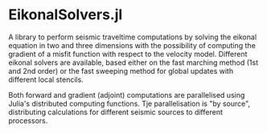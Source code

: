 # EikonalSolvers.jl

A library to perform seismic traveltime computations by solving the eikonal equation in two and three dimensions with the possibility of computing the gradient of a misfit function with respect to the velocity model.
Different eikonal solvers are available, based either on the fast marching method (1st and 2nd order) or the fast sweeping method for global updates with different local stencils. 

Both forward and gradient (adjoint) computations are parallelised using Julia's distributed computing functions. Tje  parallelisation is "by source", distributing calculations for different seismic sources to different processors.
